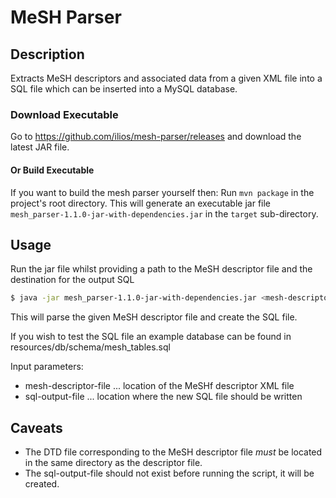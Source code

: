 # MeSH Parser

## Description

Extracts MeSH descriptors and associated data from a given XML file into a SQL file
which can be inserted into a MySQL database.

### Download Executable
Go to https://github.com/ilios/mesh-parser/releases and download the latest JAR file.

#### Or Build Executable
If you want to build the mesh parser yourself then:
Run `mvn package` in the project's root directory.
This will generate an executable jar file `mesh_parser-1.1.0-jar-with-dependencies.jar` in the `target` sub-directory.

## Usage

Run the jar file whilst providing a path to the MeSH descriptor file and the destination for the output SQL

```bash
$ java -jar mesh_parser-1.1.0-jar-with-dependencies.jar <mesh-descriptor-file> <sql-output-file>
```
This will parse the given MeSH descriptor file and create the SQL file.

If you wish to test the SQL file an example database can be found in resources/db/schema/mesh_tables.sql

Input parameters:

* mesh-descriptor-file ... location of the MeSHf descriptor XML file
* sql-output-file      ... location where the new SQL file should be written

## Caveats

* The DTD file corresponding to the MeSH descriptor file _must_ be located in the same directory as the descriptor file.
* The sql-output-file should not exist before running the script, it will be created.
